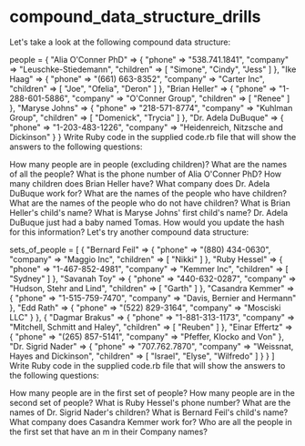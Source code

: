 # compound_data_structure_drills

Let's take a look at the following compound data structure:

people =
{
  "Alia O'Conner PhD" => {
         "phone" => "538.741.1841",
       "company" => "Leuschke-Stiedemann",
      "children" => [
          "Simone",
          "Cindy",
          "Jess"
      ]
  },
           "Ike Haag" => {
         "phone" => "(661) 663-8352",
       "company" => "Carter Inc",
      "children" => [
          "Joe",
          "Ofelia",
          "Deron"
      ]
  },
       "Brian Heller" => {
         "phone" => "1-288-601-5886",
       "company" => "O'Conner Group",
      "children" => [
          "Renee"
      ]
  },
       "Maryse Johns" => {
         "phone" => "218-571-8774",
       "company" => "Kuhlman Group",
      "children" => [
          "Domenick",
          "Trycia"
      ]
  },
  "Dr. Adela DuBuque" => {
        "phone" => "1-203-483-1226",
      "company" => "Heidenreich, Nitzsche and Dickinson"
  }
}
Write Ruby code in the supplied code.rb file that will show the answers to the following questions:

How many people are in people (excluding children)?
What are the names of all the people?
What is the phone number of Alia O'Conner PhD?
How many children does Brian Heller have?
What company does Dr. Adela DuBuque work for?
What are the names of the people who have children?
What are the names of the people who do not have children?
What is Brian Heller's child's name?
What is Maryse Johns' first child's name?
Dr. Adela DuBuque just had a baby named Tomas. How would you update the hash for this information?
Let's try another compound data structure:

sets_of_people =
[
  {
         "Bernard Feil" => {
             "phone" => "(880) 434-0630",
           "company" => "Maggio Inc",
          "children" => [
              "Nikki"
          ]
      },
          "Ruby Hessel" => {
             "phone" => "1-467-852-4981",
           "company" => "Kemmer Inc",
          "children" => [
              "Sydney"
          ]
      },
          "Savanah Toy" => {
             "phone" => "440-632-0287",
           "company" => "Hudson, Stehr and Lind",
          "children" => [
              "Garth"
          ]
      },
      "Casandra Kemmer" => {
            "phone" => "1-515-759-7470",
          "company" => "Davis, Bernier and Hermann"
      },
             "Edd Rath" => {
            "phone" => "(522) 829-3164",
          "company" => "Mosciski LLC"
      }
  },
  {
         "Dagmar Brakus" => {
             "phone" => "1-881-313-1173",
           "company" => "Mitchell, Schmitt and Haley",
          "children" => [
              "Reuben"
          ]
      },
         "Einar Effertz" => {
            "phone" => "(265) 857-5141",
          "company" => "Pfeffer, Klocko and Von"
      },
      "Dr. Sigrid Nader" => {
             "phone" => "707.762.7870",
           "company" => "Weissnat, Hayes and Dickinson",
          "children" => [
              "Israel",
              "Elyse",
              "Wilfredo"
          ]
      }
  }
]
Write Ruby code in the supplied code.rb file that will show the answers to the following questions:

How many people are in the first set of people?
How many people are in the second set of people?
What is Ruby Hessel's phone number?
What are the names of Dr. Sigrid Nader's children?
What is Bernard Feil's child's name?
What company does Casandra Kemmer work for?
Who are all the people in the first set that have an m in their Company names?
